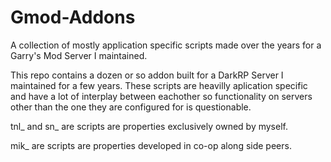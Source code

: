 # Gmod-Addons
A collection of mostly application specific scripts made over the years for a Garry's Mod Server I maintained. 

This repo contains a dozen or so addon built for a DarkRP Server I maintained for a few years. These scripts are heavilly aplication specific and have a lot of interplay between eachother so functionality on servers other than the one they are configured for is questionable.

tnl_ and sn_ are scripts are properties exclusively owned by myself.

mik_ are scripts are properties developed in co-op along side peers.
